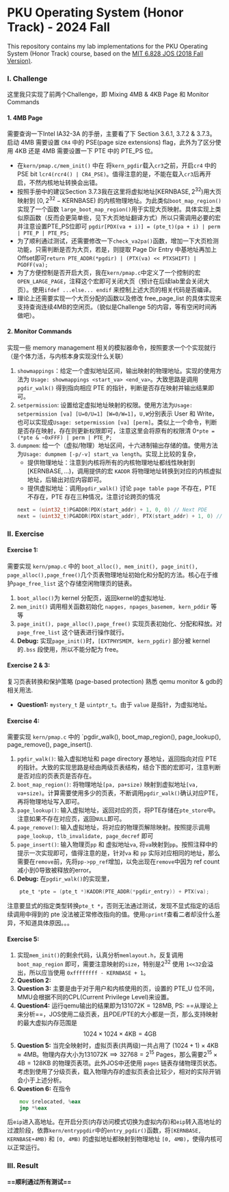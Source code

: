 # PKU Operating System (Honor Track) - 2024 Fall

This repository contains my lab implementations for the PKU Operating System (Honor Track) course, based on the [MIT 6.828 JOS (2018 Fall Version)](https://pdos.csail.mit.edu/6.828/2018/labguide.html).

### I. Challenge
这里我只实现了前两个Challenge，即 Mixing $\displaystyle 4\text{MB}$  & $\displaystyle 4\text{KB}$ Page 和 Monitor Commands
#### 1. $\displaystyle 4\text{MB}$ Page
需要查询一下Intel IA32-3A 的手册，主要看了下 Section 3.6.1, 3.7.2 & 3.7.3。
启动 $\displaystyle 4\text{MB}$ 需要设置 `CR4` 中的 PSE(page size extensions) flag，此外为了区分使用 $\displaystyle 4\text{KB}$ 还是 $\displaystyle 4\text{MB}$ 需要设置一下 PTE 中的 PTE_PS 位。
- 在`kern/pmap.c/mem_init()` 中在 将`kern_pgdir`载入`cr3`之前，开启`cr4` 中的 PSE bit `lcr4(rcr4() | CR4_PSE)`。值得注意的是，不能在载入`cr3`后再开启，不然内核地址转换会出错。
- 按照手册中的建议Section 3.7.3我在这里将虚拟地址$[\text{KERNBASE}, 2^{32})$用大页映射到 $\displaystyle [0, 2^{32} - \text{KERNBASE})$ 的内核物理地址。为此类似`boot_map_region()`实现了一个函数 `large_boot_map_region()`用于实现大页映射。具体实现上类似原函数（反而会更简单些，见下大页地址翻译方式）所以只需调用必要的宏并注意设置PTE_PS位即可 `pgdir[PDX(va + i)] = (pte_t)(pa + i) | perm | PTE_P | PTE_PS;`
- 为了顺利通过测试，还需要修改一下`check_va2pa()`函数，增加一下大页检测功能，只需判断是否为大页，若是，则提取 Page Dir Entry 中基地址再加上Offset即可`return PTE_ADDR(*pgdir) | (PTX(va) << PTXSHIFT) | PGOFF(va);`
- 为了方便控制是否开启大页，我在`kern/pmap.c`中定义了一个控制的宏`OPEN_LARGE_PAGE`，注释这个宏即可关闭大页（预计在后续lab里会关闭大页）。使用`ifdef ...else... endif` 来控制上述大页的相关代码是否编译。
- 理论上还需要实现一个大页分配的函数以及修改 free_page_list 的具体实现来支持查询连续$\displaystyle 4\text{MB}$的空闲页。（貌似是Challenge 5的内容，等有空闲时间再做吧）。
#### 2. Monitor Commands
实现一些 memory management 相关的模拟器命令，按照要求一个个实现就行（是个体力活，与内核本身实现没什么关联）
1. `showmappings`：给定一个虚拟地址区间，输出映射的物理地址。实现的使用方法为 `Usage: showmappings <start_va> <end_va>`。大致思路是调用 `pgdir_walk()` 得到指向相应 PTE 的指针，判断是否存在映射并输出结果即可。
2. `setpermission`: 设置给定虚拟地址映射的权限。使用方法为`Usage: setpermission [va] [U=0/U=1] [W=0/W=1]`，`U,W`分别表示 User 和 Write，也可以实现成`Usage: setpermission [va] [perm]`。类似上一个命令，判断是否存在映射，存在则更新权限即可，注意这里会将原有的权限清 0`*pte = (*pte & ~0xFFF) | perm | PTE_P;`
3. `dumpmem`: 给一个（虚拟/物理）地址区间，十六进制输出存储的值。使用方法为`Usage: dumpmem [-p/-v] start_va length`。实现上比较的复杂，
	- 提供物理地址：注意到内核将所有的内核物理地址都线性映射到$\displaystyle [\text{KERNBASE}, \dots)$，调用提供的宏 `KADDR` 将物理地址转换到对应的内核虚拟地址，后输出对应内容即可。
	- 提供虚拟地址：调用`pgdir_walk()` 讨论 `page table page` 不存在，PTE 不存在，PTE 存在三种情况，注意讨论跨页的情况 
	```c
	next = (uint32_t)PGADDR(PDX(start_addr) + 1, 0, 0) // Next PDE
	next = (uint32_t)PGADDR(PDX(start_addr), PTX(start_addr) + 1, 0) // Next PTE
	```
### II. Exercise
#### **Exercise 1:** 
需要实现 `kern/pmap.c` 中的 `boot_alloc(), mem_init(), page_init(), page_alloc(),page_free()`几个页表物理地址初始化和分配的方法。核心在于维护`page_free_list` 这个存储空闲物理页的链表。
1. `boot_alloc()`为 kernel 分配页，返回kernel的虚拟地址.
2. `mem_init()` 调用相关函数初始化 `napges, npages_basemem, kern_pddir` 等等
3. `page_init(), page_alloc(),page_free()` 实现页表初始化、分配和释放。对`page_free_list` 这个链表进行操作就行。
4. **Debug:**  实现`page_init()`时，`[EXTPHYSMEM, kern_pgdir)` 部分被 kernel 的`.bss` 段使用，所以不能分配为 free。
#### **Exercise 2 & 3:** 
复习页表转换和保护策略 (page-based protection) 熟悉 qemu monitor & gdb的相关用法.
- **Question1:** `mystery_t` 是 `uintptr_t`。由于 `value` 是指针，为虚拟地址。
#### **Exercise 4:** 
需要实现 `kern/pmap.c` 中的 `pgdir_walk(), boot_map_region(), page_lookup(), page_remove(), page_insert(). 
1. `pgdir_walk()`: 输入虚拟地址和 page directory 基地址，返回指向对应 PTE 的指针。大致的实现思路是经由两级页表结构，结合下图的宏即可，注意判断是否对应的页表页是否存在。
2. `boot_map_region()`: 将物理地址`[pa, pa+size)` 映射到虚拟地址`[va, va+size)`。计算需要使用多少的页表，不断调用`pgdir_walk()`确认对应PTE，再将物理地址写入即可。
3. `page_lookup()`: 输入虚拟地址，返回对应的页，将PTE存储在`pte_store`中。注意如果不存在对应页，返回`NULL`即可。
4. `page_remove()`: 输入虚拟地址，将对应的物理页解除映射。按照提示调用`page_lookup, tlb_invalidate, page_decref` 即可
5. `page_insert()`: 输入物理页`pp` 和 虚拟地址`va`, 将`va`映射到`pp`。按照注释中的提示一次实现即可，值得注意的是，针对`va` 和 `pp` 实际对应相同的地址，那么需要在`remove`前，先将`pp->pp_ref`增加，以免出现在`remove`中因为 ref count 减小到0导致被释放的error。
6. **Debug:** 在`pgdir_walk()`的实现里，
```c
	pte_t *pte = (pte_t *)KADDR(PTE_ADDR(*pgdir_entry)) + PTX(va);
```
注意要显式的指定类型转换`pte_t *`，否则无法通过测试，发现不显式指定的话后续调用中得到的 pte 没法被正常修改指向的值。使用`cprintf`查看二者却没什么差异，不知道具体原因。。。
#### **Exercise 5:** 
1. 实现`mem_init()`的剩余代码，认真分析`memlayout.h`，反复调用`boot_map_region` 即可，需要注意映射的`size`，特别是$\displaystyle 2^{32}$ 使用 `1<<32`会溢出，所以应当使用 `0xffffffff - KERNBASE + 1`。
2. **Question 2:** 
3. **Question 3:** 主要是由于对于用户和内核使用的页，设置的 PTE_U 位不同，MMU会根据不同的CPL(Current Privilege Level)来设置。
4. **Question4:** 运行qemu输出的结果即为$131072\text{K} = 128\text{MB}$, 
	PS: ==从理论上来分析==，JOS使用二级页表，且PDE/PTE的大小都是一页，那么支持映射的最大虚拟内存范围是$$1024 \times 1024 \times 4\text{KB} = 4\text{GB}$$
5. **Question 5:** 当完全映射时，虚拟页表(共两级)一共占用了 $\displaystyle (1024 + 1) \times 4\text{KB} \approx 4 \text{MB}$。物理内存大小为$\displaystyle 131072\text{K} \implies 32768 = 2^{15} \text{ Pages}$，那么需要$\displaystyle 2^{15} \times 4\text{B} = 128\text{KB}$ 的物理页表项。此外JOS中还使用 `pages` 链表存储物理页状态。考虑到使用了分级页表，载入物理内存的虚拟页表会比较少，相对的实际开销会小于上述分析。
6. **Question 6:** 在指令
```asm
	mov	$relocated, %eax
	jmp	*%eax
```
后`eip`进入高地址。在开启分页(内存访问模式切换为虚拟内存)和`eip`转入高地址的过渡阶段，依靠`kern/entrypgdir`中的`entry_pgdir()`函数，将`[KERNBASE, KERNBASE+4MB)` 和 `[0, 4MB)` 的虚拟地址都映射到物理地址 `[0, 4MB)`，使得内核可以正常运行。
### III. Result
**==顺利通过所有测试==**
